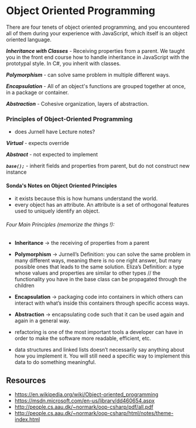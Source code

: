 # Object Oriented Programming

There are four tenets of object oriented programming, and you encountered all of them during your experience with JavaScript, which itself is an object oriented language.

***Inheritance with Classes***  - Receiving properties from a parent.  We taught you in the front end course how to handle inheritance in JavaScript with the prototypal style. In C#, you inherit with classes.

***Polymorphism*** - can solve same problem in multiple different ways.

***Encapsulation*** - All of an object's functions are grouped together at once, in a package or container.

***Abstraction*** - Cohesive organization, layers of abstraction.

### Principles of Object-Oriented Programming
* does Jurnell have Lecture notes?

***Virtual*** - expects override

***Abstract*** - not expected to implement

***`base();`*** - inherit fields and properties from parent, but do not construct new instance

#### Sonda's Notes on Object Oriented Principles
* it exists because this is how humans understand the world.
* every object has an attribute. An attribute is a set of orthogonal features used to uniquely identify an object.
###### Four Main Principles (memorize the things	!):
  * **Inheritance** → the receiving of properties from a parent
  * **Polymorphism** → Jurnell’s Definition: you can solve the same problem in many different ways, meaning there is no one right answer, but many possible ones that leads to the same solution. Eliza’s Definition: a type whose values and properties are similar to other types // the functionality you have in the base class can be propagated through the children
  * **Encapsulation** → packaging code into containers in which others can interact with what’s inside this containers through specific access ways.
  * **Abstraction** → encapsulating code such that it can be used again and again in a general way.

* refactoring is one of the most important tools a developer can have in order to make the software more readable, efficient, etc.
* data structures and linked lists doesn’t necessarily say anything about how you implement it. You will still need a specific way to implement this data to do something meaningful.


## Resources
* https://en.wikipedia.org/wiki/Object-oriented_programming
* https://msdn.microsoft.com/en-us/library/dd460654.aspx
* http://people.cs.aau.dk/~normark/oop-csharp/pdf/all.pdf
* http://people.cs.aau.dk/~normark/oop-csharp/html/notes/theme-index.html

